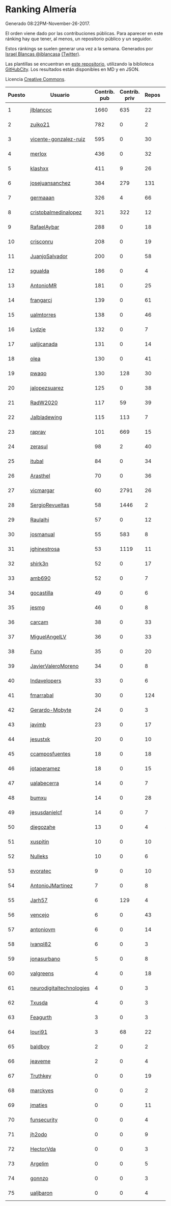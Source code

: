 # Ranking Almería

Generado 08:22PM-November-26-2017.

El orden viene dado por las contribuciones públicas. Para aparecer en este ránking hay que tener, al menos, un repositorio público y un seguidor.

Estos ránkings se suelen generar una vez a la semana. Generados por [Israel Blancas @iblancasa](https://github.com/iblancasa/) [(Twitter)](https://twitter.com/iblancasa).

Las plantillas se encuentran en [este repositorio](https://github.com/iblancasa/GH-Spanish-Ranking), utilizando la biblioteca [GitHubCity](https://github.com/iblancasa/GitHubCity). Los resultados están disponibles en MD y en JSON.

Licencia [Creative Commons](https://creativecommons.org/licenses/by/4.0/).

| Puesto   |  Usuario  | Contrib. pub | Contrib. priv |Repos| Followers | Desde |  Avatar  |
|----------|-----------|--------------|---------------|-----|-----------|-------|----------|
|1|[jlblancoc](https://github.com/jlblancoc)|1660|635|22|153|2013-09-19|![jlblancoc](https://avatars3.githubusercontent.com/u/5497818)|
|2|[zuiko21](https://github.com/zuiko21)|782|0|2|2|2012-12-28|![zuiko21](https://avatars0.githubusercontent.com/u/3143243)|
|3|[vicente-gonzalez-ruiz](https://github.com/vicente-gonzalez-ruiz)|595|0|30|23|2015-01-22|![vicente-gonzalez-ruiz](https://avatars3.githubusercontent.com/u/10660795)|
|4|[merlox](https://github.com/merlox)|436|0|32|15|2015-07-18|![merlox](https://avatars0.githubusercontent.com/u/13392096)|
|5|[klashxx](https://github.com/klashxx)|411|9|26|19|2010-07-28|![klashxx](https://avatars3.githubusercontent.com/u/346759)|
|6|[josejuansanchez](https://github.com/josejuansanchez)|384|279|131|51|2011-07-01|![josejuansanchez](https://avatars3.githubusercontent.com/u/888481)|
|7|[germaaan](https://github.com/germaaan)|326|4|66|121|2013-09-23|![germaaan](https://avatars2.githubusercontent.com/u/5518719)|
|8|[cristobalmedinalopez](https://github.com/cristobalmedinalopez)|321|322|12|20|2015-03-05|![cristobalmedinalopez](https://avatars1.githubusercontent.com/u/11335170)|
|9|[RafaelAybar](https://github.com/RafaelAybar)|288|0|18|15|2016-08-24|![RafaelAybar](https://avatars0.githubusercontent.com/u/21227176)|
|10|[crisconru](https://github.com/crisconru)|208|0|19|20|2013-10-09|![crisconru](https://avatars3.githubusercontent.com/u/5649085)|
|11|[JuanjoSalvador](https://github.com/JuanjoSalvador)|200|0|58|54|2013-07-21|![JuanjoSalvador](https://avatars2.githubusercontent.com/u/5058655)|
|12|[sgualda](https://github.com/sgualda)|186|0|4|4|2016-06-16|![sgualda](https://avatars0.githubusercontent.com/u/19980894)|
|13|[AntonioMR](https://github.com/AntonioMR)|181|0|25|6|2014-05-13|![AntonioMR](https://avatars0.githubusercontent.com/u/7569487)|
|14|[frangarcj](https://github.com/frangarcj)|139|0|61|49|2010-09-15|![frangarcj](https://avatars2.githubusercontent.com/u/399894)|
|15|[ualmtorres](https://github.com/ualmtorres)|138|0|46|13|2012-11-21|![ualmtorres](https://avatars0.githubusercontent.com/u/2856222)|
|16|[Lydzje](https://github.com/Lydzje)|132|0|7|3|2016-02-20|![Lydzje](https://avatars2.githubusercontent.com/u/17357136)|
|17|[ualjjcanada](https://github.com/ualjjcanada)|131|0|14|9|2015-04-16|![ualjjcanada](https://avatars2.githubusercontent.com/u/11983068)|
|18|[olea](https://github.com/olea)|130|0|41|44|2009-10-18|![olea](https://avatars1.githubusercontent.com/u/141267)|
|19|[pwaqo](https://github.com/pwaqo)|130|128|30|16|2012-06-30|![pwaqo](https://avatars0.githubusercontent.com/u/1909548)|
|20|[jalopezsuarez](https://github.com/jalopezsuarez)|125|0|38|12|2010-05-18|![jalopezsuarez](https://avatars1.githubusercontent.com/u/280283)|
|21|[RadW2020](https://github.com/RadW2020)|117|59|39|17|2014-08-24|![RadW2020](https://avatars2.githubusercontent.com/u/8538542)|
|22|[Jalbladewing](https://github.com/Jalbladewing)|115|113|7|2|2016-02-15|![Jalbladewing](https://avatars3.githubusercontent.com/u/17258343)|
|23|[raprav](https://github.com/raprav)|101|669|15|17|2009-03-12|![raprav](https://avatars2.githubusercontent.com/u/62855)|
|24|[zerasul](https://github.com/zerasul)|98|2|40|26|2013-11-29|![zerasul](https://avatars2.githubusercontent.com/u/6067824)|
|25|[itubal](https://github.com/itubal)|84|0|34|7|2008-05-29|![itubal](https://avatars2.githubusercontent.com/u/11919)|
|26|[Arasthel](https://github.com/Arasthel)|70|0|36|79|2010-11-14|![Arasthel](https://avatars3.githubusercontent.com/u/480955)|
|27|[vicmargar](https://github.com/vicmargar)|60|2791|26|25|2008-11-18|![vicmargar](https://avatars2.githubusercontent.com/u/35163)|
|28|[SergioRevueltas](https://github.com/SergioRevueltas)|58|1446|2|9|2014-03-12|![SergioRevueltas](https://avatars3.githubusercontent.com/u/6931657)|
|29|[Raulalhi](https://github.com/Raulalhi)|57|0|12|3|2015-12-01|![Raulalhi](https://avatars3.githubusercontent.com/u/16103966)|
|30|[josmanual](https://github.com/josmanual)|55|583|8|2|2015-02-23|![josmanual](https://avatars2.githubusercontent.com/u/11162684)|
|31|[jghinestrosa](https://github.com/jghinestrosa)|53|1119|11|6|2014-03-20|![jghinestrosa](https://avatars0.githubusercontent.com/u/7010036)|
|32|[shirk3n](https://github.com/shirk3n)|52|0|17|2|2014-01-27|![shirk3n](https://avatars3.githubusercontent.com/u/6516842)|
|33|[amb690](https://github.com/amb690)|52|0|7|3|2016-03-15|![amb690](https://avatars0.githubusercontent.com/u/17849212)|
|34|[gocastilla](https://github.com/gocastilla)|49|0|6|7|2016-07-20|![gocastilla](https://avatars2.githubusercontent.com/u/20567140)|
|35|[jesmg](https://github.com/jesmg)|46|0|8|10|2014-06-25|![jesmg](https://avatars1.githubusercontent.com/u/7987855)|
|36|[carcam](https://github.com/carcam)|38|0|33|15|2012-05-01|![carcam](https://avatars1.githubusercontent.com/u/1695138)|
|37|[MiguelAngelLV](https://github.com/MiguelAngelLV)|36|0|33|14|2011-02-25|![MiguelAngelLV](https://avatars0.githubusercontent.com/u/638110)|
|38|[Funo](https://github.com/Funo)|35|0|20|2|2013-09-10|![Funo](https://avatars3.githubusercontent.com/u/5426414)|
|39|[JavierValeroMoreno](https://github.com/JavierValeroMoreno)|34|0|8|2|2015-10-03|![JavierValeroMoreno](https://avatars3.githubusercontent.com/u/14955857)|
|40|[Indavelopers](https://github.com/Indavelopers)|33|0|6|13|2012-09-06|![Indavelopers](https://avatars1.githubusercontent.com/u/2288761)|
|41|[fmarrabal](https://github.com/fmarrabal)|30|0|124|5|2012-11-09|![fmarrabal](https://avatars1.githubusercontent.com/u/2758972)|
|42|[Gerardo-Mobyte](https://github.com/Gerardo-Mobyte)|24|0|3|3|2015-12-12|![Gerardo-Mobyte](https://avatars2.githubusercontent.com/u/16266332)|
|43|[javimb](https://github.com/javimb)|23|0|17|19|2012-02-05|![javimb](https://avatars1.githubusercontent.com/u/1410846)|
|44|[jesustxk](https://github.com/jesustxk)|20|0|10|9|2014-07-01|![jesustxk](https://avatars2.githubusercontent.com/u/8038664)|
|45|[ccamposfuentes](https://github.com/ccamposfuentes)|18|0|18|8|2013-12-16|![ccamposfuentes](https://avatars2.githubusercontent.com/u/6200116)|
|46|[jotaperamez](https://github.com/jotaperamez)|18|0|15|10|2015-01-13|![jotaperamez](https://avatars0.githubusercontent.com/u/10507381)|
|47|[ualabecerra](https://github.com/ualabecerra)|14|0|7|9|2011-01-11|![ualabecerra](https://avatars0.githubusercontent.com/u/558072)|
|48|[bumxu](https://github.com/bumxu)|14|0|28|6|2012-05-15|![bumxu](https://avatars3.githubusercontent.com/u/1742635)|
|49|[jesusdanielcf](https://github.com/jesusdanielcf)|14|0|7|7|2014-10-29|![jesusdanielcf](https://avatars3.githubusercontent.com/u/9446825)|
|50|[diegozahe](https://github.com/diegozahe)|13|0|4|4|2016-09-02|![diegozahe](https://avatars3.githubusercontent.com/u/21882800)|
|51|[xuspitin](https://github.com/xuspitin)|10|0|10|5|2014-09-12|![xuspitin](https://avatars0.githubusercontent.com/u/8753302)|
|52|[Nulleks](https://github.com/Nulleks)|10|0|6|2|2016-02-23|![Nulleks](https://avatars2.githubusercontent.com/u/17429698)|
|53|[evoratec](https://github.com/evoratec)|9|0|10|2|2010-11-21|![evoratec](https://avatars3.githubusercontent.com/u/490450)|
|54|[AntonioJMartinez](https://github.com/AntonioJMartinez)|7|0|8|9|2013-01-30|![AntonioJMartinez](https://avatars2.githubusercontent.com/u/3426426)|
|55|[Jarh57](https://github.com/Jarh57)|6|129|4|6|2013-02-12|![Jarh57](https://avatars0.githubusercontent.com/u/3541308)|
|56|[vencejo](https://github.com/vencejo)|6|0|43|17|2013-05-11|![vencejo](https://avatars0.githubusercontent.com/u/4402394)|
|57|[antoniovm](https://github.com/antoniovm)|6|0|14|8|2014-03-17|![antoniovm](https://avatars3.githubusercontent.com/u/6975327)|
|58|[ivanpl82](https://github.com/ivanpl82)|6|0|3|6|2016-04-13|![ivanpl82](https://avatars2.githubusercontent.com/u/18446323)|
|59|[jonasurbano](https://github.com/jonasurbano)|5|0|8|9|2011-07-31|![jonasurbano](https://avatars3.githubusercontent.com/u/950088)|
|60|[valgreens](https://github.com/valgreens)|4|0|18|20|2011-07-08|![valgreens](https://avatars2.githubusercontent.com/u/903263)|
|61|[neurodigitaltechnologies](https://github.com/neurodigitaltechnologies)|4|0|3|3|2013-12-28|![neurodigitaltechnologies](https://avatars3.githubusercontent.com/u/6275593)|
|62|[Txusda](https://github.com/Txusda)|4|0|3|3|2016-04-05|![Txusda](https://avatars1.githubusercontent.com/u/18284949)|
|63|[Feagurth](https://github.com/Feagurth)|3|0|3|7|2013-11-21|![Feagurth](https://avatars3.githubusercontent.com/u/6003799)|
|64|[louri91](https://github.com/louri91)|3|68|22|19|2014-11-16|![louri91](https://avatars1.githubusercontent.com/u/9786318)|
|65|[baldboy](https://github.com/baldboy)|2|0|2|6|2011-01-03|![baldboy](https://avatars0.githubusercontent.com/u/545420)|
|66|[jeaveme](https://github.com/jeaveme)|2|0|4|12|2014-04-17|![jeaveme](https://avatars3.githubusercontent.com/u/7329741)|
|67|[Truthkey](https://github.com/Truthkey)|0|0|19|5|2011-01-15|![Truthkey](https://avatars1.githubusercontent.com/u/565739)|
|68|[marckyes](https://github.com/marckyes)|0|0|2|2|2010-09-27|![marckyes](https://avatars3.githubusercontent.com/u/417513)|
|69|[jmaties](https://github.com/jmaties)|0|0|11|7|2009-07-30|![jmaties](https://avatars0.githubusercontent.com/u/110144)|
|70|[funsecurity](https://github.com/funsecurity)|0|0|4|10|2014-03-30|![funsecurity](https://avatars1.githubusercontent.com/u/7109970)|
|71|[jh2odo](https://github.com/jh2odo)|0|0|9|2|2014-05-06|![jh2odo](https://avatars0.githubusercontent.com/u/7497387)|
|72|[HectorVda](https://github.com/HectorVda)|0|0|3|7|2014-06-04|![HectorVda](https://avatars1.githubusercontent.com/u/7792924)|
|73|[Argelim](https://github.com/Argelim)|0|0|5|2|2014-08-11|![Argelim](https://avatars2.githubusercontent.com/u/8420048)|
|74|[gonnzo](https://github.com/gonnzo)|0|0|3|2|2015-09-30|![gonnzo](https://avatars3.githubusercontent.com/u/14915357)|
|75|[ualjbaron](https://github.com/ualjbaron)|0|0|4|3|2016-02-01|![ualjbaron](https://avatars0.githubusercontent.com/u/17000909)|
